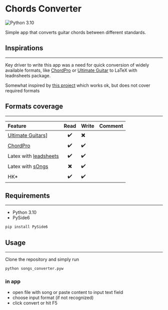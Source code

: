 # Chords Converter

![Python 3.10](https://img.shields.io/badge/python-3.10-blue)

Simple app that converts guitar chords between different standards.

## Inspirations

--------
Key driver to write this app was a need for quick conversion of widely available formats, like [ChordPro](https://www.chordpro.org/) or [Ultimate Guitar](https://www.ultimate-guitar.com/) to LaTeX with leadnsheets package.

Somewhat inspired by [this project](https://ultimate.ftes.de/) which works ok, but does not cover required formats

## Formats coverage

--------

| Feature                        | Read               | Write             | Comment
|:-------------------------------- |:------------------:|:------------------|:--------
| [Ultimate Guitars](https://www.ultimate-guitar.com/)]                 | :heavy_check_mark: | :heavy_multiplication_x:|
| [ChordPro](https://chordpro.org)                         | :heavy_check_mark: | :heavy_check_mark:|
| Latex with [leadsheets](https://www.ctan.org/pkg/leadsheets)            | :heavy_check_mark: | :heavy_check_mark:|
| Latex with [sOngs](https://ctan.org/pkg/songs)             | :heavy_multiplication_x:           | :heavy_check_mark:|
| HK*                              | :heavy_check_mark: | :heavy_check_mark:|

## Requirements

--------

* Python 3.10
* PySide6

```bash
pip install PySide6
```

## Usage

--------
Clone the repository and simply run

```bash
python songs_converter.pyw
```

### in app

* open file with song or paste content to input text field
* choose input format (if not recognized)
* click convert or hit F5
